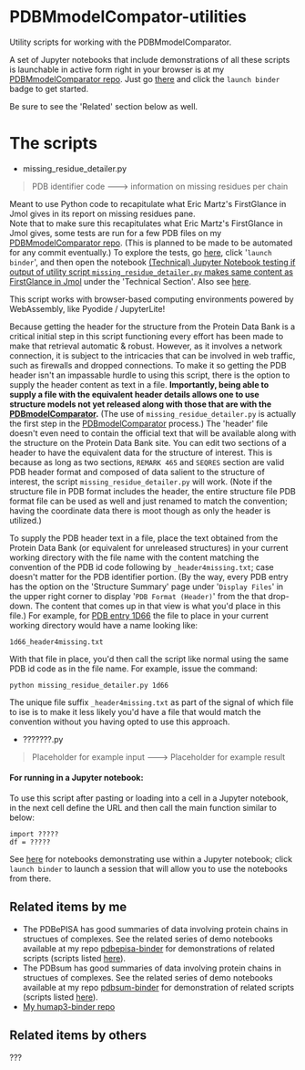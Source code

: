 # PDBMmodelCompator-utilities

Utility scripts for working with the PDBMmodelComparator.

A set of Jupyter notebooks that include demonstrations of all these scripts is launchable in active form right in your browser is at my [PDBMmodelComparator repo](https://github.com/fomightez/PDBmodelComparator). Just go [there](https://github.com/fomightez/PDBmodelComparator) and click the `launch binder` badge to get started.

Be sure to see the 'Related' section below as well.


# The scripts

* missing_residue_detailer.py
> PDB identifier code ---> information on missing residues per chain

Meant to use Python code to recapitulate what Eric Martz's FirstGlance in Jmol gives in its report on missing residues pane.  
Note that to make sure this recapitulates what Eric Martz's FirstGlance in Jmol gives, some tests are run for a few PDB files on my [PDBMmodelComparator repo](https://github.com/fomightez/PDBmodelComparator). (This is planned to be made to be automated for any commit eventually.) To explore the tests, go [here](https://github.com/fomightez/PDBmodelComparator), click '`launch binder`', and then open the notebook [(Technical) Jupyter Notebook testing if output of utility script `missing_residue_detailer.py` makes same content as FirstGlance in Jmol](additional_nbs/test_missing_residue_detailer.ipynb) under the 'Technical Section'. Also see [here](https://github.com/fomightez/PDBmodelComparator/tree/main/additional_nbs/tests/README.md).

This script works with browser-based computing environments powered by WebAssembly, like Pyodide / JupyterLite!

Because getting the header for the structure from the Protein Data Bank is a critical initial step in this script functioning every effort has been made to make that retrieval automatic & robust. However, as it involves a network connection, it is subject to the intricacies that can be involved in web traffic, such as firewalls and dropped connections. To make it so getting the PDB header isn't an impassable hurdle to using this script, there is the option to supply the header content as text in a file. **Importantly, being able to supply a file with the equivalent header details allows one to use structure models not yet released along with those that are with the [PDBmodelComparator](https://github.com/fomightez/PDBmodelComparator).** (The use of `missing_residue_detailer.py` is actually the first step in the [PDBmodelComparator](https://github.com/fomightez/PDBmodelComparator) process.) The 'header' file doesn't even need to contain the official text that will be available along with the structure on the Protein Data Bank site. You can edit two sections of a header to have the equivalent data for the structure of interest. This is because as long as two sections, `REMARK 465` and `SEQRES` section are valid PDB header format and composed of data salient to the structure of interest, the script `missing_residue_detailer.py` will work. (Note if the structure file in PDB format includes the header, the entire structure file PDB format file can be used as well and just renamed to match the convention; having the coordinate data there is moot though as only the header is utilized.)

To supply the PDB header text in a file, place the text obtained from the Protein Data Bank (or equivalent for unreleased structures) in your current working directory with the file name with the content matching the convention of the PDB id code following by `_header4missing.txt`; case doesn't matter for the PDB identifier portion. (By the way, every PDB entry has the option on the 'Structure Summary' page under '`Display Files`' in the upper right corner to display '`PDB Format (Header)`' from the that drop-down. The content that comes up in that view is what you'd place in this file.) For example, for [PDB entry 1D66](https://www.rcsb.org/structure/1d66) the file to place in your current working directory would have a name looking like:

```text
1d66_header4missing.txt
```
With that file in place, you'd then call the script like normal using the same PDB id code as in the file name. For example, issue the command:

```text
python missing_residue_detailer.py 1d66
```

The unique file suffix `_header4missing.txt` as part of the signal of which file to ise is to make it less likely you'd have a file that would match the convention without you having opted to use this approach.  




* ???????.py
> Placeholder for example input ---> Placeholder for example result


#### For running in a Jupyter notebook:

To use this script after pasting or loading into a cell in a Jupyter notebook, in the next cell define the URL and then call the main function similar to below:
```
import ?????
df = ?????
```
See [here](https://github.com/fomightez/PDBMmodelCompator) for notebooks demonstrating use within a Jupyter notebook; click `launch binder` to launch a session that will allow you to use the notebooks from there.


Related items by me
-------------------
- The PDBePISA has good summaries of data involving protein chains in structues of complexes. See the related series of demo notebooks available at my repo [pdbepisa-binder](https://github.com/fomightez/pdbepisa-binder) for demonstrations of related scripts (scripts listed [here](https://github.com/fomightez/structurework/tree/master/pdbepisa-utilities)).
- The PDBsum has good summaries of data involving protein chains in structues of complexes. See the related series of demo notebooks available at my repo [pdbsum-binder](https://github.com/fomightez/pdbsum-binder) for demonstration of related scripts (scripts listed [here](https://github.com/fomightez/structurework/tree/master/pdbsum-utilities)).
- [My humap3-binder repo](https://github.com/fomightez/humap3-binder)

## Related items by others

???
